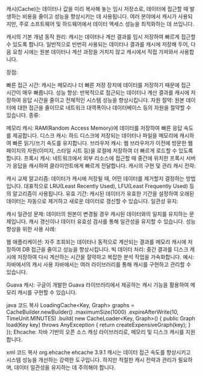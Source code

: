 캐시(Cache)는 데이터나 값을 미리 복사해 놓는 임시 저장소로, 데이터에 접근할 때 발생하는 비용을 줄이고 성능을 향상시키는 데 사용됩니다. 여러 분야에서 캐시가 사용되지만, 주로 소프트웨어 및 하드웨어에서 데이터 액세스 성능을 최적화하는 데 쓰입니다.

캐시의 기본 개념
동작 원리: 캐시는 데이터나 계산 결과를 임시 저장하여 빠르게 접근할 수 있도록 합니다. 일반적으로 빈번히 사용되는 데이터나 결과를 캐시에 저장해 두어, 다음 요청 시에는 원본 데이터나 계산 과정을 거치지 않고 캐시에서 직접 가져와서 사용합니다.

장점:


빠른 접근 시간: 캐시는 메모리나 더 빠른 저장 장치에 데이터를 저장하기 때문에 접근 시간이 매우 빠릅니다.
성능 향상: 반복적으로 접근되는 데이터나 계산 결과를 캐시에 저장하여 응답 시간을 줄이고 전체적인 시스템 성능을 향상시킵니다.
자원 절약: 원본 데이터에 대한 접근을 줄이므로 네트워크 대역폭이나 데이터베이스 등의 자원을 절약할 수 있습니다.
종류:

메모리 캐시: RAM(Random Access Memory)에 데이터를 저장하여 빠른 응답 속도를 제공합니다.
디스크 캐시: 하드 디스크에 저장되는 데이터나 파일을 메모리에 캐시하여 빠른 읽기/쓰기 속도를 유지합니다.
브라우저 캐시: 웹 브라우저가 이전에 방문한 웹페이지의 자원(이미지, 스타일 시트 등)을 로컬에 저장하여 더 빠르게 로드할 수 있도록 합니다.
프록시 캐시: 네트워크에서 외부 리소스에 접근할 때 중간에 위치한 프록시 서버가 응답을 캐시하여 클라이언트에게 빠르게 전달합니다.
캐시의 구현 및 관리
캐시 전략:

캐시 교체 알고리즘: 데이터가 캐시에 저장될 때, 어떤 데이터를 제거할지 결정하는 방법입니다. 대표적으로 LRU(Least Recently Used), LFU(Least Frequently Used) 등의 알고리즘이 사용됩니다.
유효 기간: 캐시된 데이터가 유효한 기간을 설정하여 오래된 데이터는 자동으로 제거하고 새로운 데이터로 갱신할 수 있습니다.
일관성 유지:

캐시 일관성 문제: 데이터의 원본이 변경될 경우 캐시된 데이터와의 일치를 유지하는 문제입니다. 캐시 갱신이나 데이터 유효성 검사를 통해 일관성을 유지할 수 있습니다.
성능 향상을 위한 사용 사례:

웹 애플리케이션: 자주 조회되는 데이터나 동적으로 계산되는 결과를 메모리 캐시에 저장하여 DB 접근을 줄이고 성능을 향상시킵니다.
빅 데이터 처리: 중간 결과를 디스크 캐시에 저장하여 다시 계산하는 시간을 절약하고 복잡한 분석 작업을 가속화합니다.
예시: 자바에서의 캐시 사용
자바에서는 여러 라이브러리를 통해 캐시를 구현하고 관리할 수 있습니다.

Guava 캐시: 구글이 개발한 Guava 라이브러리에서 제공하는 캐시 기능을 활용하여 메모리 캐시를 구현할 수 있습니다.

java
코드 복사
LoadingCache<Key, Graph> graphs = CacheBuilder.newBuilder()
.maximumSize(1000)
.expireAfterWrite(10, TimeUnit.MINUTES)
.build(
new CacheLoader<Key, Graph>() {
public Graph load(Key key) throws AnyException {
return createExpensiveGraph(key);
}
});
Ehcache: 자바 기반의 오픈 소스 캐싱 라이브러리로, 메모리 및 디스크 캐시를 지원합니다.

xml
코드 복사
<dependency>
<groupId>org.ehcache</groupId>
<artifactId>ehcache</artifactId>
<version>3.9.1</version>
</dependency>
캐시는 데이터 접근 속도를 향상시키고 시스템 성능을 개선하는 강력한 도구입니다. 하지만 적절한 캐시 전략과 관리가 필요하며, 데이터 일관성을 유지하는 데 주의해야 합니다.






